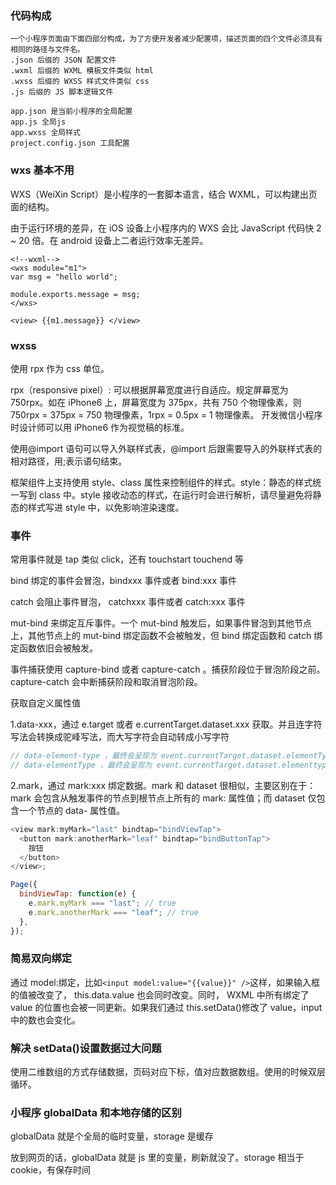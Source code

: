 ### 代码构成

    一个小程序页面由下面四部分构成，为了方便开发者减少配置项，描述页面的四个文件必须具有相同的路径与文件名。
    .json 后缀的 JSON 配置文件
    .wxml 后缀的 WXML 模板文件类似 html
    .wxss 后缀的 WXSS 样式文件类似 css
    .js 后缀的 JS 脚本逻辑文件

    app.json 是当前小程序的全局配置
    app.js 全局js
    app.wxss 全局样式
    project.config.json 工具配置

### wxs 基本不用

WXS（WeiXin Script）是小程序的一套脚本语言，结合 WXML，可以构建出页面的结构。

由于运行环境的差异，在 iOS 设备上小程序内的 WXS 会比 JavaScript 代码快 2 ~ 20 倍。在 android 设备上二者运行效率无差异。

```
<!--wxml-->
<wxs module="m1">
var msg = "hello world";

module.exports.message = msg;
</wxs>

<view> {{m1.message}} </view>
```

### wxss

使用 rpx 作为 css 单位。

rpx（responsive pixel）: 可以根据屏幕宽度进行自适应。规定屏幕宽为 750rpx。如在 iPhone6 上，屏幕宽度为 375px，共有 750 个物理像素，则 750rpx = 375px = 750 物理像素，1rpx = 0.5px = 1 物理像素。 开发微信小程序时设计师可以用 iPhone6 作为视觉稿的标准。

使用@import 语句可以导入外联样式表，@import 后跟需要导入的外联样式表的相对路径，用;表示语句结束。

框架组件上支持使用 style、class 属性来控制组件的样式。style：静态的样式统一写到 class 中。style 接收动态的样式，在运行时会进行解析，请尽量避免将静态的样式写进 style 中，以免影响渲染速度。

### 事件

常用事件就是 tap 类似 click，还有 touchstart touchend 等

bind 绑定的事件会冒泡，bindxxx 事件或者 bind:xxx 事件

catch 会阻止事件冒泡， catchxxx 事件或者 catch:xxx 事件

mut-bind 来绑定互斥事件。一个 mut-bind 触发后，如果事件冒泡到其他节点上，其他节点上的 mut-bind 绑定函数不会被触发，但 bind 绑定函数和 catch 绑定函数依旧会被触发。

事件捕获使用 capture-bind 或者 capture-catch 。捕获阶段位于冒泡阶段之前。capture-catch 会中断捕获阶段和取消冒泡阶段。

获取自定义属性值

1.data-xxx，通过 e.target 或者 e.currentTarget.dataset.xxx 获取。并且连字符写法会转换成驼峰写法，而大写字符会自动转成小写字符

```js
// data-element-type ，最终会呈现为 event.currentTarget.dataset.elementType ；
// data-elementType ，最终会呈现为 event.currentTarget.dataset.elementtype 。
```

2.mark，通过 mark:xxx 绑定数据。mark 和 dataset 很相似，主要区别在于： mark 会包含从触发事件的节点到根节点上所有的 mark: 属性值；而 dataset 仅包含一个节点的 data- 属性值。

```js
<view mark:myMark="last" bindtap="bindViewTap">
  <button mark:anotherMark="leaf" bindtap="bindButtonTap">
    按钮
  </button>
</view>;

Page({
  bindViewTap: function(e) {
    e.mark.myMark === "last"; // true
    e.mark.anotherMark === "leaf"; // true
  },
});
```

### 简易双向绑定

通过 model:绑定，比如`<input model:value="{{value}}" />`这样，如果输入框的值被改变了， this.data.value 也会同时改变。同时， WXML 中所有绑定了 value 的位置也会被一同更新。如果我们通过 this.setData()修改了 value，input 中的数也会变化。

### 解决 setData()设置数据过大问题

使用二维数组的方式存储数据，页码对应下标，值对应数据数组。使用的时候双层循环。

### 小程序 globalData 和本地存储的区别

globalData 就是个全局的临时变量，storage 是缓存

放到网页的话，globalData 就是 js 里的变量，刷新就没了。storage 相当于 cookie，有保存时间
